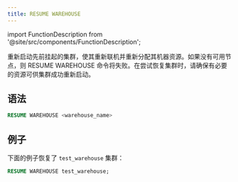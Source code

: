 ```yaml
---
title: RESUME WAREHOUSE
---
```


import FunctionDescription from '@site/src/components/FunctionDescription';

<FunctionDescription description="引入或更新: v1.2.687"/>

重新启动先前挂起的集群，使其重新联机并重新分配其机器资源。如果没有可用节点，则 RESUME WAREHOUSE 命令将失败。在尝试恢复集群时，请确保有必要的资源可供集群成功重新启动。

## 语法

```sql
RESUME WAREHOUSE <warehouse_name>
```

## 例子

下面的例子恢复了 `test_warehouse` 集群：

```sql
RESUME WAREHOUSE test_warehouse;
```
